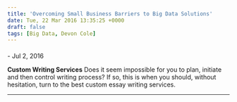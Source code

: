 ```yaml
---
title: 'Overcoming Small Business Barriers to Big Data Solutions'
date: Tue, 22 Mar 2016 13:35:25 +0000
draft: false
tags: [Big Data, Devon Cole]
---
```



#### 
[](http://www.customwritings.top/ "") - <time datetime="2016-07-05 19:36:26">Jul 2, 2016</time>

**Custom Writing Services** Does it seem impossible for you to plan, initiate and then control writing process? If so, this is when you should, without hesitation, turn to the best custom essay writing services.
<hr />
